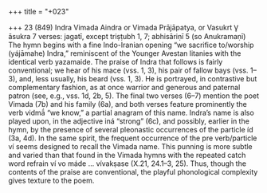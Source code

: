 +++
title = "+023"

+++
23 (849)
Indra
Vimada Aindra or Vimada Prājāpatya, or Vasukrt V̥ āsukra
7 verses: jagatī, except triṣṭubh 1, 7; abhisāriṇī 5 (so Anukramaṇī)
The hymn begins with a fine Indo-Iranian opening “we sacrifice to/worship  (yájāmahe) Indra,” reminiscent of the Younger Avestan litanies with the identical  verb yazamaide. The praise of Indra that follows is fairly conventional; we hear of  his mace (vss. 1, 3), his pair of fallow bays (vss. 1–3), and, less usually, his beard (vss.  1, 3). He is portrayed, in contrastive but complementary fashion, as at once warrior  and generous and paternal patron (see, e.g., vss. 1d, 2b, 5).
The final two verses (6–7) mention the poet Vimada (7b) and his family (6a),  and both verses feature prominently the verb vidmā́ “we know,” a partial anagram  of this name. Indra’s name is also played upon, in the adjective iná “strong” (6c),  and possibly, earlier in the hymn, by the presence of several pleonastic occurrences  of the particle íd (3a, 4d). In the same spirit, the frequent occurrence of the pre
verb/particle ví seems designed to recall the Vimada name. This punning is more  subtle and varied than that found in the Vimada hymns with the repeated catch word refrain ví vo máde ... vívakṣase (X.21, 24.1–3, 25). Thus, though the contents  of the praise are conventional, the playful phonological complexity gives texture to  the poem.